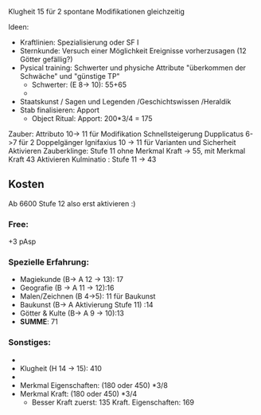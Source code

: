 Klugheit 15 für 2 spontane Modifikationen gleichzeitig

Ideen:
* Kraftlinien: Spezialisierung oder SF I
* Sternkunde: Versuch einer Möglichkeit Ereignisse vorherzusagen (12 Götter gefällig?)
* Pysical training: Schwerter und physiche Attribute "überkommen der Schwäche" und "günstige TP"
	* Schwerter: (E 8-> 10): 55+65
	* 
* Staatskunst / Sagen und Legenden /Geschichtswissen /Heraldik
* Stab finalisieren: Apport
	* Object Ritual: Apport: 200\*3/4 = 175

Zauber:
Attributo 10-> 11 für Modifikation Schnellsteigerung
Dupplicatus 6->7 für 2 Doppelgänger
Ignifaxius 10 -> 11 für Varianten und Sicherheit
Aktivieren Zauberklinge: Stufe 11 ohne Merkmal Kraft -> 55, mit Merkmal Kraft 43
Aktivieren Kulminatio : Stufe 11 -> 43


## Kosten
Ab 6600 Stufe 12 also erst aktivieren :)
### Free:
+3 pAsp
### Spezielle Erfahrung:
* Magiekunde (B-> A 12 -> 13): 17
* Geografie (B -> A 11 -> 12):16
* Malen/Zeichnen (B  4->5): 11 für Baukunst
* Baukunst (B-> A Aktivierung Stufe 11) :14
* Götter & Kulte (B-> A 9 -> 10):13 
* **SUMME**: 71

### Sonstiges:
+ 
+ Klugheit (H 14 -> 15): 410
+ 
+ Merkmal Eigenschaften: (180 oder 450) \*3/8 
+ Merkmal Kraft: (180 oder 450) \*3/4
	+ Besser Kraft zuerst: 135 Kraft. Eigenschaften: 169


